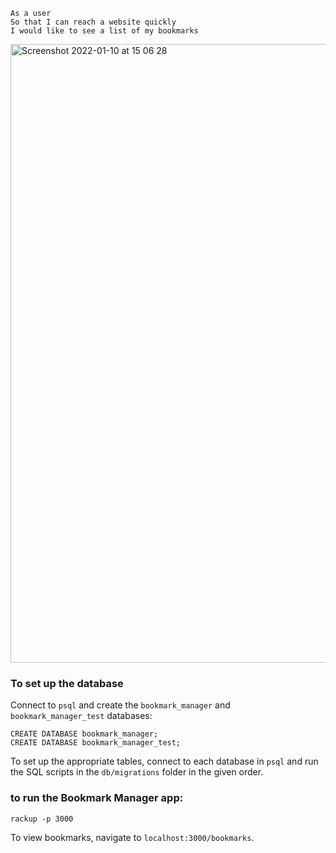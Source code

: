```
As a user
So that I can reach a website quickly
I would like to see a list of my bookmarks

```

<img width="990" alt="Screenshot 2022-01-10 at 15 06 28" src="https://user-images.githubusercontent.com/76707857/148790323-adc17cb5-7b5f-49d5-805d-29b74e330943.png">

### To set up the database

Connect to `psql` and create the `bookmark_manager` and `bookmark_manager_test` databases:

```
CREATE DATABASE bookmark_manager;
CREATE DATABASE bookmark_manager_test;
```

To set up the appropriate tables, connect to each database in `psql` and run the SQL scripts in the `db/migrations` folder in the given order.

### to run the Bookmark Manager app:

```
rackup -p 3000
```

To view bookmarks, navigate to `localhost:3000/bookmarks`.
